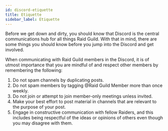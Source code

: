 ```yaml
---
id: discord-etiquette
title: Etiquette
sidebar_label: Etiquette
---
```

Before we get down and dirty, you should know that Discord is the central communications hub for all things Raid Guild.  With that in mind, there are some things you should know before you jump into the Discord and get involved.

When communicating with Raid Guild members in the Discord, it is of utmost importance that you are mindful of and respect other members by remembering the following: 

1. Do not spam channels by duplicating posts.
2. Do not spam members by tagging @Raid Guild Member more than once weekly.
3. Do not join or attempt to join member-only meetings unless invited.
4. Make your best effort to post material in channels that are relevant to the purpose of your post.
5. Engage in constructive communication with fellow Raiders, and this includes being respectful of the ideas or opinions of others even though you may disagree with them.
